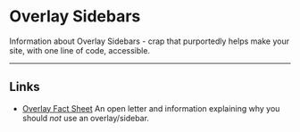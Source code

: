 # Overlay Sidebars

Information about Overlay Sidebars - crap that purportedly helps make your site, with one line of code, accessible.

---

## Links

- [Overlay Fact Sheet](https://overlayfactsheet.com/)
  An open letter and information explaining why you should *not* use an overlay/sidebar.